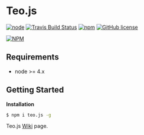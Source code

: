 # Teo.js
[![node](https://img.shields.io/badge/node-%3E%3D%204.x-brightgreen.svg)](https://github.com/Antyfive/teo.js)
[![Travis Build Status](https://travis-ci.org/Antyfive/teo.js.svg)](https://travis-ci.org/Antyfive/teo.js)
[![npm](https://img.shields.io/npm/v/npm.svg)](https://github.com/Antyfive/teo.js)
[![GitHub license](https://img.shields.io/badge/license-MIT-blue.svg)](https://raw.githubusercontent.com/Antyfive/teo.js/master/LICENSE)

[![NPM](https://nodei.co/npm/teo.js.png?downloads=true&stars=true)](https://nodei.co/npm/teo.js/)

## Requirements
- node >= 4.x

## Getting Started

**Installation**
```bash
$ npm i teo.js -g
```

Teo.js [Wiki](https://github.com/Antyfive/teo.js/wiki) page.
